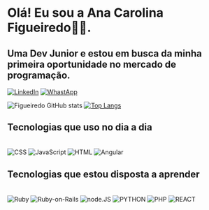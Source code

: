 # Olá! Eu sou a Ana Carolina Figueiredo👩‍💻.
## Uma Dev Junior e estou em busca da minha primeira oportunidade no mercado de programação.

[![LinkedIn](https://img.shields.io/badge/LinkedIn-0077B5?style=for-the-badge&logo=linkedin&logoColor=white)](http://linkedin.com/in/ana-carolina-figueiredo-silva-b5a17a260)
[![WhastApp](https://img.shields.io/badge/WhatsApp-25D366?style=for-the-badge&logo=whatsapp&logoColor=white)](http://wa.me/5535997181089?text=Olá+Ana+Carolina)

![Figueiredo GitHub stats](https://github-readme-stats.vercel.app/api?username=aninhafigue09&show_icons=true&theme=radical)
[![Top Langs](https://github-readme-stats.vercel.app/api/top-langs/?username=aninhafigue09)](https://github.com/anuraghazra/github-readme-stats)

## Tecnologias que uso no dia a dia

<div style= "display: inline_block"><br/>
<img align="center" alt= CSS src="https://img.shields.io/badge/CSS-239120?&style=for-the-badge&logo=css3&logoColor=white">
<img align="center" alt= JavaScript src="https://img.shields.io/badge/JavaScript-323330?style=for-the-badge&logo=javascript&logoColor=F7DF1E">

<img align="center" alt= HTML src="https://img.shields.io/badge/HTML5-E34F26?style=for-the-badge&logo=html5&logoColor=whit">
<img align="center" alt= Angular src="https://img.shields.io/badge/AngularJS-E23237?style=for-the-badge&logo=angularjs&logoColor=white">

</div>


## Tecnologias que estou disposta a aprender

<div style=" display: inline_block"><br/>
<img align="center" alt= Ruby src="https://img.shields.io/badge/Ruby-CC342D?style=for-the-badge&logo=ruby&logoColor=white">
<img align="center" alt= Ruby-on-Rails src="https://img.shields.io/badge/Ruby_on_Rails-CC0000?style=for-the-badge&logo=ruby-on-rails&logoColor=white">
<img align="center" alt= node.JS src="https://img.shields.io/badge/Node.js-43853D?style=for-the-badge&logo=node.js&logoColor=white">

<img align="center" alt= PYTHON src="https://img.shields.io/badge/Python-14354C?style=for-the-badge&logo=python&logoColor=white">
<img align="center" alt= PHP src="https://img.shields.io/badge/PHP-777BB4?style=for-the-badge&logo=php&logoColor=white">
<img align="center" alt= REACT src="https://img.shields.io/badge/React-20232A?style=for-the-badge&logo=react&logoColor=61DAFB">
</div>
